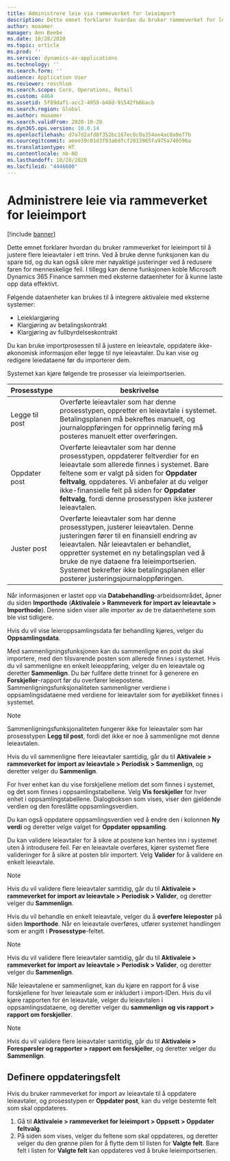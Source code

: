 ```yaml
---
title: Administrere leie via rammeverket for leieimport
description: Dette emnet forklarer hvordan du bruker rammeverket for leieimport til å justere flere leieavtaler samtidig.
author: moaamer
manager: Ann Beebe
ms.date: 10/28/2020
ms.topic: article
ms.prod: ''
ms.service: dynamics-ax-applications
ms.technology: ''
ms.search.form: ''
audience: Application User
ms.reviewer: roschlom
ms.search.scope: Core, Operations, Retail
ms.custom: 4464
ms.assetid: 5f89daf1-acc2-4959-b48d-91542fb6bacb
ms.search.region: Global
ms.author: moaamer
ms.search.validFrom: 2020-10-28
ms.dyn365.ops.version: 10.0.14
ms.openlocfilehash: d7a7d2afd8f352bc167ec8c0a354ee4ac0a9e77b
ms.sourcegitcommit: aeee39c01d3f93a6dfcf2013965fa975a740596a
ms.translationtype: HT
ms.contentlocale: nb-NO
ms.lasthandoff: 10/28/2020
ms.locfileid: "4446600"
---
```

# <a name="manage-leases-through-the-lease-import-framework"></a>Administrere leie via rammeverket for leieimport

[!include [banner](../includes/banner.md)]

Dette emnet forklarer hvordan du bruker rammeverket for leieimport til å justere flere leieavtaler i ett trinn. Ved å bruke denne funksjonen kan du spare tid, og du kan også sikre mer nøyaktige justeringer ved å redusere faren for menneskelige feil. I tillegg kan denne funksjonen koble Microsoft Dynamics 365 Finance sammen med eksterne dataenheter for å kunne laste opp data effektivt.

Følgende dataenheter kan brukes til å integrere aktivaleie med eksterne systemer:

- Leieklargjøring
- Klargjøring av betalingskontrakt
- Klargjøring av fullbyrdelseskontrakt

Du kan bruke importprosessen til å justere en leieavtale, oppdatere ikke-økonomisk informasjon eller legge til nye leieavtaler. Du kan vise og redigere leiedataene før du importerer dem.

Systemet kan kjøre følgende tre prosesser via leieimportserien.

| Prosesstype  | beskrivelse |
|---------------|-------------|
| Legge til post    | Overførte leieavtaler som har denne prosesstypen, oppretter en leieavtale i systemet. Betalingsplanen må bekreftes manuelt, og journaloppføringen for opprinnelig føring må posteres manuelt etter overføringen. |
| Oppdater post | Overførte leieavtaler som har denne prosesstypen, oppdaterer feltverdier for en leieavtale som allerede finnes i systemet. Bare feltene som er valgt på siden for **Oppdater feltvalg**, oppdateres. Vi anbefaler at du velger ikke-finansielle felt på siden for **Oppdater feltvalg**, fordi denne prosesstypen ikke justerer leieavtalen. |
| Juster post | Overførte leieavtaler som har denne prosesstypen, justerer leieavtalen. Denne justeringen fører til en finansiell endring av leieavtalen. Når leieavtalen er behandlet, oppretter systemet en ny betalingsplan ved å bruke de nye dataene fra leieimportserien. Systemet bekrefter ikke betalingsplanen eller posterer justeringsjournaloppføringen. |

Når informasjonen er lastet opp via **Databehandling**-arbeidsområdet, åpner du siden **Importhode** (**Aktivaleie \> Rammeverk for import av leieavtale \> Importhode**). Denne siden viser alle importer av de tre dataenhetene som ble vist tidligere.

Hvis du vil vise leieroppsamlingsdata før behandling kjøres, velger du **Oppsamlingsdata**.

Med sammenligningsfunksjonen kan du sammenligne en post du skal importere, med den tilsvarende posten som allerede finnes i systemet. Hvis du vil sammenligne en enkelt leieoppføring, velger du en leieavtale og deretter **Sammenlign**. Du bør fullføre dette trinnet for å generere en **Forskjeller**-rapport før du overfører leiepostene. Sammenligningsfunksjonaliteten sammenligner verdiene i oppsamlingsdataene med verdiene for leieavtaler som for øyeblikket finnes i systemet.

> [!NOTE]
> Sammenligningsfunksjonaliteten fungerer ikke for leieavtaler som har prosesstypen **Legg til post**, fordi det ikke er noe å sammenligne mot denne leieavtalen.
>
> Hvis du vil sammenligne flere leieavtaler samtidig, går du til **Aktivaleie \> rammeverket for import av leieavtale \> Periodisk \> Sammenlign**, og deretter velger du **Sammenlign**.

For hver enhet kan du vise forskjellene mellom det som finnes i systemet, og det som finnes i oppsamlingstabellene. Velg **Vis forskjeller** for hver enhet i oppsamlingstabellene. Dialogboksen som vises, viser den gjeldende verdien og den foreslåtte oppsamlingsverdien.

Du kan også oppdatere oppsamlingsverdien ved å endre den i kolonnen **Ny verdi** og deretter velge valget for **Oppdater oppsamling**.

Du kan validere leieavtaler for å sikre at postene kan hentes inn i systemet uten å introdusere feil. Før en leieavtale overføres, kjører systemet flere valideringer for å sikre at posten blir importert. Velg **Valider** for å validere en enkelt leieavtale.

> [!NOTE]
> Hvis du vil validere flere leieavtaler samtidig, går du til **Aktivaleie \> rammeverket for import av leieavtale \> Periodisk \> Valider**, og deretter velger du **Sammenlign**.

Hvis du vil behandle en enkelt leieavtale, velger du å **overføre leieposter** på siden **Importhode**. Når en leieavtale overføres, utfører systemet handlingen som er angitt i **Prosesstype**-feltet.

> [!NOTE]
> Hvis du vil validere flere leieavtaler samtidig, går du til **Aktivaleie \> rammeverket for import av leieavtale \> Periodisk \> Valider**, og deretter velger du **Sammenlign**.

Når leieavtalene er sammenlignet, kan du kjøre en rapport for å vise forskjellene for hver leieavtale som er inkludert i import-IDen. Hvis du vil kjøre rapporten for én leieavtale, velger du leieavtalen i oppsamlingsdataene, og deretter velger du **sammenlign og vis rapport \> rapport om forskjeller**.

> [!NOTE]
> Hvis du vil validere flere leieavtaler samtidig, går du til **Aktivaleie \> Forespørsler og rapporter \> rapport om forskjeller**, og deretter velger du **Sammenlign**.

## <a name="set-up-update-fields"></a>Definere oppdateringsfelt

Hvis du bruker rammeverket for import av leieavtale til å oppdatere leieavtaler, og prosesstypen er **Oppdater post**, kan du velge bestemte felt som skal oppdateres.

1. Gå til **Aktivaleie \> rammeverket for leieimport \> Oppsett \> Oppdater feltvalg**.
2. På siden som vises, velger du feltene som skal oppdateres, og deretter velger du den grønne pilen for å flytte dem til listen for **Valgte felt**. Bare felt i listen for **Valgte felt** kan oppdateres ved å bruke leieimportserien.
